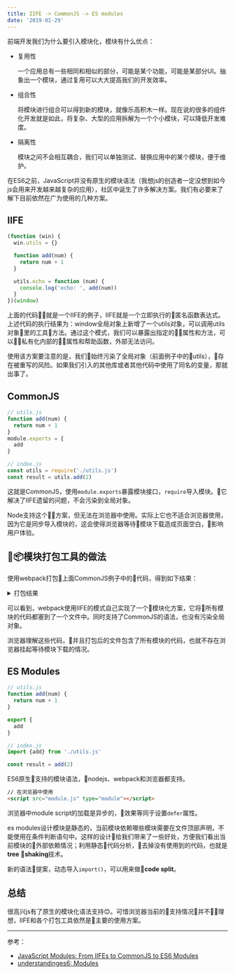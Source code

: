 ```yaml
---
title: IIFE -> CommonJS -> ES modules
date: '2019-01-29'
---
```


前端开发我们为什么要引入模块化，模块有什么优点：
* 复用性

  一个应用总有一些相同和相似的部分，可能是某个功能，可能是某部分UI。抽象出一个模块，通过复用可以大大提高我们的开发效率。
* 组合性

  将模块进行组合可以得到新的模块，就像乐高积木一样。现在说的很多的组件化开发就是如此，将复杂、大型的应用拆解为一个个小模块，可以降低开发难度。
* 隔离性

  模块之间不会相互耦合，我们可以单独测试、替换应用中的某个模块，便于维护。
  
在ES6之前，JavaScript并没有原生的模块语法（我想js的创造者一定没想到如今js会用来开发越来越复杂的应用），社区中诞生了许多解决方案。我们有必要来了解下目前依然在广为使用的几种方案。

## IIFE
```js
(function (win) {
  win.utils = {}

  function add(num) {
    return num + 1
  }

  utils.echo = function (num) {
    console.log('echo: ', add(num))
  }
})(window)
```
上面的代码就是一个IIFE的例子，IIFE就是一个立即执行的匿名函数表达式。上述代码的执行结果为：window全局对象上新增了一个utils对象，可以调用utils对象里的工具方法。通过这个模式，我们可以暴露出指定的属性和方法，可以私有化内部的属性和帮助函数，外部无法访问。

使用该方案要注意的是，我们始终污染了全局对象（前面例子中的utils），存在被重写的风险。如果我们引入的其他库或者其他代码中使用了同名的变量，那就出事了。

## CommonJS
```js
// utils.js
function add(num) {
  return num + 1
}
module.exports = {
  add
}

// index.js
const utils = require('./utils.js')
const result = utils.add(2)
```
这就是CommonJS，使用`module.exports`暴露模块接口，`require`导入模块。它解决了IIFE遗留的问题，不会污染到全局对象。

Node支持这个方案，但无法在浏览器中使用。实际上它也不适合浏览器使用，因为它是同步导入模块的，这会使得浏览器等待模块下载造成页面空白，影响用户体验。

## 📦模块打包工具的做法
使用webpack打包上面CommonJS例子中的代码，得到如下结果：

<details>
<summary>打包结果</summary>

```js
/******/ (function(modules) { // webpackBootstrap
/******/ 	// The module cache
/******/ 	var installedModules = {};
/******/
/******/ 	// The require function
/******/ 	function __webpack_require__(moduleId) {
/******/
/******/ 		// Check if module is in cache
/******/ 		if(installedModules[moduleId]) {
/******/ 			return installedModules[moduleId].exports;
/******/ 		}
/******/ 		// Create a new module (and put it into the cache)
/******/ 		var module = installedModules[moduleId] = {
/******/ 			i: moduleId,
/******/ 			l: false,
/******/ 			exports: {}
/******/ 		};
/******/
/******/ 		// Execute the module function
/******/ 		modules[moduleId].call(module.exports, module, module.exports, __webpack_require__);
/******/
/******/ 		// Flag the module as loaded
/******/ 		module.l = true;
/******/
/******/ 		// Return the exports of the module
/******/ 		return module.exports;
/******/ 	}
/******/
/******/
/******/ 	// expose the modules object (__webpack_modules__)
/******/ 	__webpack_require__.m = modules;
/******/
/******/ 	// expose the module cache
/******/ 	__webpack_require__.c = installedModules;
/******/
/******/ 	// define getter function for harmony exports
/******/ 	__webpack_require__.d = function(exports, name, getter) {
/******/ 		if(!__webpack_require__.o(exports, name)) {
/******/ 			Object.defineProperty(exports, name, { enumerable: true, get: getter });
/******/ 		}
/******/ 	};
/******/
/******/ 	// define __esModule on exports
/******/ 	__webpack_require__.r = function(exports) {
/******/ 		if(typeof Symbol !== 'undefined' && Symbol.toStringTag) {
/******/ 			Object.defineProperty(exports, Symbol.toStringTag, { value: 'Module' });
/******/ 		}
/******/ 		Object.defineProperty(exports, '__esModule', { value: true });
/******/ 	};
/******/
/******/ 	// create a fake namespace object
/******/ 	// mode & 1: value is a module id, require it
/******/ 	// mode & 2: merge all properties of value into the ns
/******/ 	// mode & 4: return value when already ns object
/******/ 	// mode & 8|1: behave like require
/******/ 	__webpack_require__.t = function(value, mode) {
/******/ 		if(mode & 1) value = __webpack_require__(value);
/******/ 		if(mode & 8) return value;
/******/ 		if((mode & 4) && typeof value === 'object' && value && value.__esModule) return value;
/******/ 		var ns = Object.create(null);
/******/ 		__webpack_require__.r(ns);
/******/ 		Object.defineProperty(ns, 'default', { enumerable: true, value: value });
/******/ 		if(mode & 2 && typeof value != 'string') for(var key in value) __webpack_require__.d(ns, key, function(key) { return value[key]; }.bind(null, key));
/******/ 		return ns;
/******/ 	};
/******/
/******/ 	// getDefaultExport function for compatibility with non-harmony modules
/******/ 	__webpack_require__.n = function(module) {
/******/ 		var getter = module && module.__esModule ?
/******/ 			function getDefault() { return module['default']; } :
/******/ 			function getModuleExports() { return module; };
/******/ 		__webpack_require__.d(getter, 'a', getter);
/******/ 		return getter;
/******/ 	};
/******/
/******/ 	// Object.prototype.hasOwnProperty.call
/******/ 	__webpack_require__.o = function(object, property) { return Object.prototype.hasOwnProperty.call(object, property); };
/******/
/******/ 	// __webpack_public_path__
/******/ 	__webpack_require__.p = "";
/******/
/******/
/******/ 	// Load entry module and return exports
/******/ 	return __webpack_require__(__webpack_require__.s = "./index.js");
/******/ })
/************************************************************************/
/******/ ({

/***/ "./index.js":
/*!******************!*\
  !*** ./index.js ***!
  \******************/
/*! no static exports found */
/***/ (function(module, exports, __webpack_require__) {

eval("const utils = __webpack_require__(/*! ./utils */ \"./utils.js\")\n\nconst result = utils.add(2)\n\n\n//# sourceURL=webpack:///./index.js?");

/***/ }),

/***/ "./utils.js":
/*!******************!*\
  !*** ./utils.js ***!
  \******************/
/*! no static exports found */
/***/ (function(module, exports) {

eval("function add(num) {\n  return num + 1\n}\n\nmodule.exports = {\n  add\n}\n\n\n//# sourceURL=webpack:///./utils.js?");

/***/ })

/******/ });
```

</details>

可以看到，webpack使用IIFE的模式自己实现了一个模块化方案，它将所有模块的代码都塞到了一个文件中。同时支持了CommonJS的语法，也没有污染全局对象。

浏览器理解这些代码，并且打包后的文件包含了所有模块的代码，也就不存在浏览器挂起等待模块下载的情况。

## ES Modules
```js
// utils.js
function add(num) {
  return num + 1
}

export {
  add
}

// index.js
import {add} from './utils.js'

const result = add(2)
```
ES6原生支持的模块语法，nodejs、webpack和浏览器都支持。

```html
// 在浏览器中使用
<script src="module.js" type="module"></script>
```
浏览器中module script的加载是异步的，效果等同于设置`defer`属性。

es modules设计模块是静态的，当前模块依赖哪些模块需要在文件顶部声明，不能使用在条件判断语句中。这样的设计给我们带来了一些好处，方便我们看出当前模块的外部依赖情况；利用静态代码分析，去掉没有使用到的代码，也就是**tree shaking**技术。

新的语法提案，动态导入`import()`，可以用来做**code split**。

## 总结
很高兴js有了原生的模块化语法支持😊。可惜浏览器当前的支持情况并不理想，IIFE和各个打包工具依然是主要的使用方案。

---
参考：

* [JavaScript Modules: From IIFEs to CommonJS to ES6 Modules](https://tylermcginnis.com/javascript-modules-iifes-commonjs-esmodules/)
* [understandinges6: Modules](https://github.com/nzakas/understandinges6/blob/master/manuscript/13-Modules.md)
